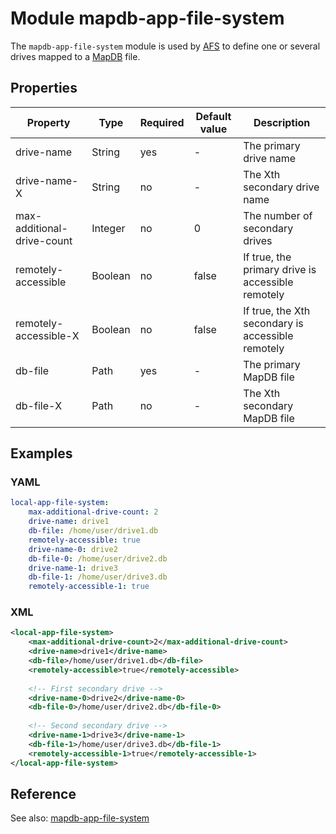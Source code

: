 # Module mapdb-app-file-system

The `mapdb-app-file-system` module is used by [AFS](../../architecture/afs/README.md) to define one or several drives
mapped to a [MapDB](http://www.mapdb.org) file.

## Properties

| Property | Type | Required | Default value | Description |
| -------- | ---- | -------- | ------------- | ----------- |
| drive-name | String | yes | - | The primary drive name |
| drive-name-X | String | no | - | The Xth secondary drive name |
| max-additional-drive-count | Integer | no | 0 | The number of secondary drives |
| remotely-accessible | Boolean | no | false | If true, the primary drive is accessible remotely |
| remotely-accessible-X | Boolean | no | false | If true, the Xth secondary is accessible remotely | 
| db-file | Path | yes | - | The primary MapDB file |
| db-file-X | Path | no | - | The Xth secondary MapDB file |

## Examples

### YAML
```yaml
local-app-file-system:
    max-additional-drive-count: 2
    drive-name: drive1
    db-file: /home/user/drive1.db
    remotely-accessible: true
    drive-name-0: drive2
    db-file-0: /home/user/drive2.db
    drive-name-1: drive3
    db-file-1: /home/user/drive3.db
    remotely-accessible-1: true
```

### XML
```xml
<local-app-file-system>
    <max-additional-drive-count>2</max-additional-drive-count>
    <drive-name>drive1</drive-name>
    <db-file>/home/user/drive1.db</db-file>
    <remotely-accessible>true</remotely-accessible>
    
    <!-- First secondary drive -->
    <drive-name-0>drive2</drive-name-0>
    <db-file-0>/home/user/drive2.db</db-file-0>
    
    <!-- Second secondary drive -->
    <drive-name-1>drive3</drive-name-1>
    <db-file-1>/home/user/drive3.db</db-file-1>
    <remotely-accessible-1>true</remotely-accessible-1>
</local-app-file-system>
```

## Reference
See also:
[mapdb-app-file-system](mapdb-app-file-system.md)
